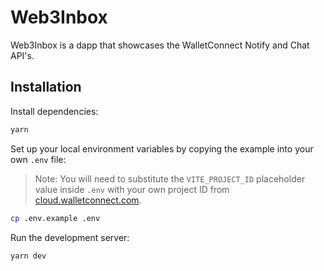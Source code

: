 # Web3Inbox

Web3Inbox is a dapp that showcases the WalletConnect Notify and Chat API's.

## Installation

Install dependencies:

```bash
yarn
```

Set up your local environment variables by copying the example into your own `.env` file:

> Note: You will need to substitute the `VITE_PROJECT_ID` placeholder value inside `.env` with your own project ID
> from [cloud.walletconnect.com](https://cloud.walletconnect.com).

```bash
cp .env.example .env
```

Run the development server:

```bash
yarn dev
```
